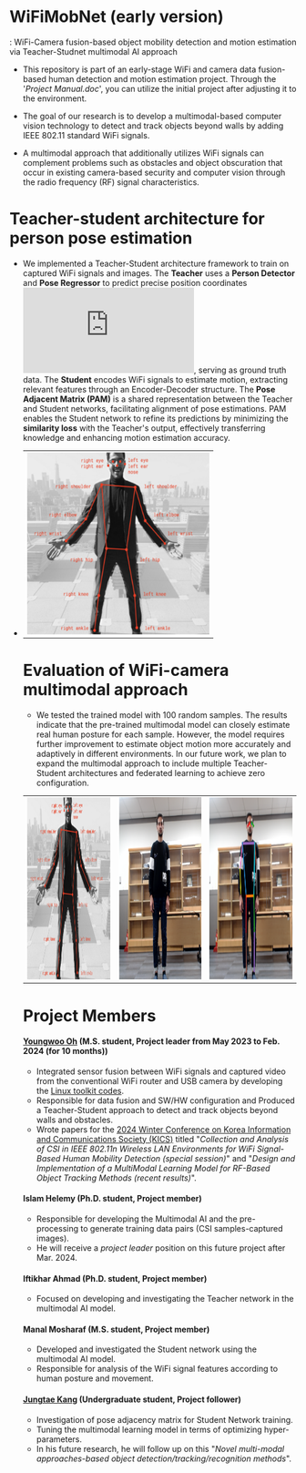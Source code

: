 # WiFiMobNet (early version)
: WiFi-Camera fusion-based object mobility detection and motion estimation via Teacher-Studnet multimodal AI approach

* This repository is part of an early-stage WiFi and camera data fusion-based human detection and motion estimation project. Through the '*Project Manual.doc*', you can utilize the initial project after adjusting it to the environment.
* The goal of our research is to develop a multimodal-based computer vision technology to detect and track objects beyond walls by adding IEEE 802.11 standard WiFi signals.
  
* A multimodal approach that additionally utilizes WiFi signals can complement problems such as obstacles and object obscuration that occur in existing camera-based security and computer vision through the radio frequency (RF) signal characteristics.

# Teacher-student architecture for person pose estimation
- We implemented a Teacher-Student architecture framework to train on captured WiFi signals and images. The **Teacher** uses a **Person Detector** and **Pose Regressor** to predict precise position coordinates ![x, y, c](https://latex.codecogs.com/svg.latex?%5Cleft%28x%2C%20y%2C%20c%5Cright%29), serving as ground truth data. The **Student** encodes WiFi signals to estimate motion, extracting relevant features through an Encoder-Decoder structure. The **Pose Adjacent Matrix (PAM)** is a shared representation between the Teacher and Student networks, facilitating alignment of pose estimations. PAM enables the Student network to refine its predictions by minimizing the **similarity loss** with the Teacher's output, effectively transferring knowledge and enhancing motion estimation accuracy.

- <table>
  <tr>
    <td><img src="/README_images/estimation_1.png" width="320" height="320"/></td>
  </tr>
</table>

# Evaluation of WiFi-camera multimodal approach
- We tested the trained model with 100 random samples. The results indicate that the pre-trained multimodal model can closely estimate real human posture for each sample. However, the model requires further improvement to estimate object motion more accurately and adaptively in different environments. In our future work, we plan to expand the multimodal approach to include multiple Teacher-Student architectures and federated learning to achieve zero configuration.

<table>
  <tr>
    <td><img src="/README_images/estimation_1.png" width="320" height="320"/></td>
    <td><img src="/README_images/estimation_2.png" width="320" height="320"/></td>
    <td><img src="/README_images/estimation_3.png" width="320" height="320"/></td>
  </tr>
</table>

# Project Members
#### [Youngwoo Oh](https://ohyoungwoo.com/) (M.S. student, Project leader from May 2023 to Feb. 2024 (for 10 months))
- Integrated sensor fusion between WiFi signals and captured video from the conventional WiFi router and USB camera by developing the [Linux toolkit codes](https://github.com/FIVEYOUNGWOO/IEEE-802.11n-CSI-Camera-Synchronization-Toolkit).
- Responsible for data fusion and SW/HW configuration and Produced a Teacher-Student approach to detect and track objects beyond walls and obstacles.
- Wrote papers for the [2024 Winter Conference on Korea Information and Communications Society (KICS)](https://conf.kics.or.kr/) titled "*Collection and Analysis of CSI in IEEE 802.11n Wireless LAN Environments for WiFi Signal-Based Human Mobility Detection (special session)*" and "*Design and Implementation of a MultiModal Learning Model for RF-Based Object Tracking Methods (recent results)*".

#### Islam Helemy (Ph.D. student, Project member)
- Responsible for developing the Multimodal AI and the pre-processing to generate training data pairs (CSI samples-captured images).
- He will receive a *project leader* position on this future project after Mar. 2024.

#### Iftikhar Ahmad (Ph.D. student, Project member)
- Focused on developing and investigating the Teacher network in the multimodal AI model.

#### Manal Mosharaf (M.S. student, Project member)
- Developed and investigated the Student network using the multimodal AI model.
- Responsible for analysis of the WiFi signal features according to human posture and movement.

#### [Jungtae Kang](https://kangjeongtae.com/) (Undergraduate student, Project follower)
- Investigation of pose adjacency matrix for Student Network training.
- Tuning the multimodal learning model in terms of optimizing hyper-parameters.
- In his future research, he will follow up on this "*Novel multi-modal approaches-based object detection/tracking/recognition methods*".
